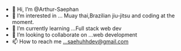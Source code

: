 - 👋 Hi, I’m @Arthur-Saephan
- 👀 I’m interested in ... Muay thai,Brazilian jiu-jitsu and coding at the moment.
- 🌱 I’m currently learning ...Full stack web dev
- 💞️ I’m looking to collaborate on ...web development
- 📫 How to reach me ...saehuhhdev@gmail.com

<!---
Arthur-Saephan/Arthur-Saephan is a ✨ special ✨ repository because its `README.md` (this file) appears on your GitHub profile.
You can click the Preview link to take a look at your changes.
--->
